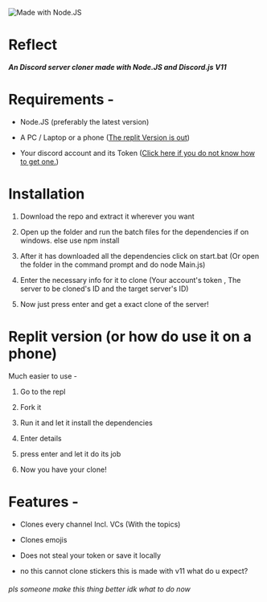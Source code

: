 ![Made with Node.JS](https://img.shields.io/badge/made%20with-Node.JS-brightgreen)
# Reflect

  

***An Discord server cloner made with Node.JS and Discord.js V11***

  

# Requirements -

- Node.JS (preferably the latest version)

- A PC / Laptop or a phone ([The replit Version is out](https://replit.com/@Sakuu/Reflect))

- Your discord account and its Token ([Click here if you do not know how to get one.](https://www.youtube.com/watch?v=YEgFvgg7ZPI))

  

# Installation

  

1. Download the repo and extract it wherever you want

 2. Open up the folder and run the batch files for the dependencies if on windows. else use npm install

3. After it has downloaded all the dependencies click on start.bat (Or open the folder in the command prompt and do node Main.js)

4. Enter the necessary info for it to clone (Your account's token , The server to be cloned's ID and the target server's ID)

5. Now just press enter and get a exact clone of the server!

  

# Replit version (or how do use it on a phone)

Much easier to use -

  

1. Go to the repl

2. Fork it

3. Run it and let it install the dependencies

4. Enter details 

5. press enter and let it do its job

6. Now you have your clone!

  
  

# Features -

  

- Clones every channel Incl. VCs (With the topics)

- Clones emojis

- Does not steal your token or save it locally 

- no this cannot clone stickers this is made with v11 what do u expect?

  



  

###### pls someone make this thing better idk what to do now